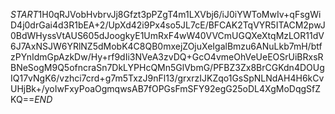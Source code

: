 $START$1H0qRJVobHvbrvJj8Gfzt3pPZgT4m1LXVbj6/iJ0iYWToMwIv+qFsgWiD4j0drGai4d3R1bEA+2/UpXd42i9Px4so5JL7cE/BFCAK2TqVYR5ITACM2pwJ0BdWHyssVtAUS605dJoogkyE1UmRxF4wW40VVCmUGQXeXtqMzLOR11dV6J7AxNSJW6YRlNZ5dMobK4C8QB0mxejZOjuXeIgalBmzu6ANuLkb7mH/btfzPYnIdmGpAzkDw/Hy+rf9dIi3NVeA3zvDQ+GcO4vmeOhVeUeEOSrUiBRxsRBNeSogM9Q5ofncraSn7DkLYPHcQMn5GlVbmG/PFBZ3Zx8BrCGKdn4DOUgIQ17vNgK6/vzhci7crd+g7m5TxzJ9nFl13/grxrzIJKZqo1GsSpNLNdAH4H6kCvUHjBk+/yoIwFxyPoaOgmqwsAB7fOPGsFmSFY92egG25oDL4XgMoDqgSfZKQ==$END$